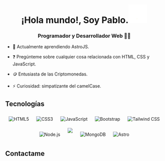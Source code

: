# <h1 align="center">¡Hola mundo!, Soy Pablo.<img src="https://github.com/Kathryn-Jie/Kathryn-Jie/blob/main/wave.gif" width="60px" /></h1>

### <div align="center">Programador y Desarrollador Web 🧑‍💻</div>  
  

- 🌱 Actualmente aprendiendo AstroJS.

- ❓ Pregúnteme sobre cualquier cosa relacionada con HTML, CSS y JavaScript.

- 🪙 Entusiasta de las Criptomonedas.

- ⚡ Curiosidad: simpatizante del camelCase.

## Tecnologías

<div align="center">
 <img style="margin: 10px" src="https://img.shields.io/badge/html5-%23E34F26.svg?style=for-the-badge&logo=html5&logoColor=white" alt="HTML5"/>
 <img style="margin: 10px" src="https://img.shields.io/badge/css3-%231572B6.svg?style=for-the-badge&logo=css3&logoColor=white" alt="CSS3"/>
 <img style="margin: 10px" src="https://img.shields.io/badge/javascript-%23323330.svg?style=for-the-badge&logo=javascript&logoColor=%23F7DF1E" alt="JavaScript"/>
 <img style="margin: 10px" src="https://img.shields.io/badge/bootstrap-%238511FA.svg?style=for-the-badge&logo=bootstrap&logoColor=white" alt="Bootstrap"/>
 <img style="margin: 10px" src="https://img.shields.io/badge/tailwindcss-%2338B2AC.svg?style=for-the-badge&logo=tailwind-css&logoColor=white" alt="Tailwind CSS"/>
 <img style="margin: 10px" src="https://img.shields.io/badge/node.js-6DA55F?style=for-the-badge&logo=node.js&logoColor=white" alt="Node.js"/>
 <img style="margin: 10px" src="https://img.shields.io/badge/express.js-%23404d59.svg?style=for-the-badge&logo=express&logoColor=%2361DAFB"/>
 <img style="margin: 10px" src="https://img.shields.io/badge/MongoDB-%234ea94b.svg?style=for-the-badge&logo=mongodb&logoColor=white" alt="MongoDB"/>                                    
 <img style="margin: 10px" src="https://img.shields.io/badge/astro-%232C2052.svg?style=for-the-badge&logo=astro&logoColor=white" alt="Astro"/>
</div>

## Contactame
<div align="center">
  
</div>
